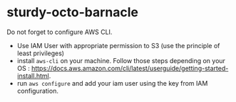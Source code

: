 # sturdy-octo-barnacle
Do not forget to configure AWS CLI.
- Use IAM User with appropriate permission to S3 (use the principle of least privileges)
- install `aws-cli` on your machine. Follow those steps depending on your OS : https://docs.aws.amazon.com/cli/latest/userguide/getting-started-install.html.
- run `aws configure` and add your iam user using the key from IAM configuration.
